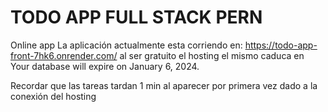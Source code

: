 # TODO APP FULL STACK PERN

Online app
La aplicación actualmente esta corriendo en: https://todo-app-front-7hk6.onrender.com/ al ser gratuito el hosting el mismo caduca en Your database will expire on January 6, 2024.

Recordar que las tareas tardan 1 min al aparecer por primera vez dado a la conexión del hosting
